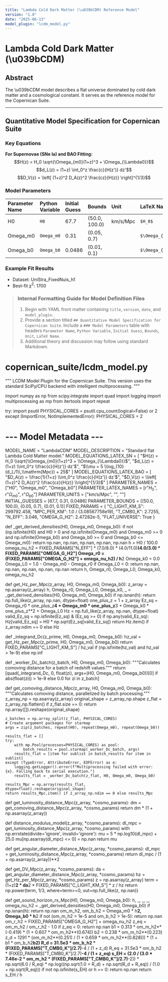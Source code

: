 ```yaml
---
title: "Lambda Cold Dark Matter (\u039bCDM) Reference Model"
version: "1.0"
date: "2025-06-13"
model_plugin: "lcdm_model.py"
---
```


# Lambda Cold Dark Matter (\u039bCDM)

## Abstract
The \u039bCDM model describes a flat universe dominated by cold dark matter
and a cosmological constant. It serves as the reference model for the
Copernican Suite.

---

## Quantitative Model Specification for Copernican Suite

### Key Equations
**For Supernovae (SNe Ia) and BAO Fitting:**
$$H(z) = H_0 \sqrt{\Omega_{m0}(1+z)^3 + \Omega_{\Lambda0}}$$
$$d_L(z) = (1+z) \int_0^z \frac{c}{H(z')} dz'$$
$$D_V(z) = \left[ (1+z)^2 D_A(z)^2 \frac{cz}{H(z)} \right]^{1/3}$$

### Model Parameters
| Parameter Name | Python Variable | Initial Guess | Bounds | Unit | LaTeX Name |
| :--- | :--- | :--- | :--- | :--- | :--- |
| H0 | `H0` | 67.7 | (50.0, 100.0) | km/s/Mpc | `$H_0$` |
| Omega_m0 | `Omega_m0` | 0.31 | (0.05, 0.7) | | `$\Omega_{m0}$` |
| Omega_b0 | `Omega_b0` | 0.0486 | (0.01, 0.1) | | `$\Omega_{b0}$` |

### Example Fit Results
- Dataset: UniStra_FixedNuis_h1
- Best-fit $\chi^2$: 1700

> ### **Internal Formatting Guide for Model Definition Files**
> 1. Begin with YAML front matter containing `title`, `version`, `date`, and
>    `model_plugin`.
> 2. Provide a section titled `## Quantitative Model Specification for Copernican Suite`.
>    Include a `### Model Parameters` table with headers `Parameter Name`, `Python Variable`,
>    `Initial Guess`, `Bounds`, `Unit`, `LaTeX Name`.
> 3. Additional theory and discussion may follow using standard Markdown.
# copernican_suite/lcdm_model.py
"""
LCDM Model Plugin for the Copernican Suite.
This version uses the standard SciPy/CPU backend with intelligent multiprocessing.
"""

import numpy as np
from scipy.integrate import quad
import logging
import multiprocessing as mp
from itertools import repeat

try:
    import psutil
    PHYSICAL_CORES = psutil.cpu_count(logical=False) or 2
except (ImportError, NotImplementedError):
    PHYSICAL_CORES = 2

# --- Model Metadata ---
MODEL_NAME = "LambdaCDM"
MODEL_DESCRIPTION = "Standard flat Lambda Cold Matter model."
MODEL_EQUATIONS_LATEX_SN = [
    "$H(z) = H_0 \\sqrt{\\Omega_{m0}(1+z)^3 + \\Omega_{\\Lambda0}}$",
    "$d_L(z) = (1+z) \\int_0^z \\frac{c}{H(z')} dz'$",
    "$\\mu = 5 \\log_{10}(d_L/1\\,\\mathrm{Mpc}) + 25$"
]
MODEL_EQUATIONS_LATEX_BAO = [
    "$D_A(z) = \\frac{1}{1+z} \\int_0^z \\frac{c}{H(z')} dz'$",
    "$D_V(z) = \\left[ (1+z)^2 D_A(z)^2 \\frac{cz}{H(z)} \\right]^{1/3}$"
]
PARAMETER_NAMES = ["H0", "Omega_m0", "Omega_b0"]
PARAMETER_LATEX_NAMES = [r"$H_0$", r"$\Omega_{m0}$", r"$\Omega_{b0}$"]
PARAMETER_UNITS = ["km/s/Mpc", "", ""]
INITIAL_GUESSES = [67.7, 0.31, 0.0486]
PARAMETER_BOUNDS = [(50.0, 100.0), (0.05, 0.7), (0.01, 0.1)]
FIXED_PARAMS = {
    "C_LIGHT_KM_S": 299792.458, "MPC_PER_KM": 1.0 / (3.08567758e19), "T_CMB0_K": 2.7255,
    "N_EFF": 3.046, "OMEGA_G_H2": 2.47282e-5, "FLAT_UNIVERSE": True
}

def _get_derived_densities(H0, Omega_m0, Omega_b0):
    if not (np.isfinite(H0) and H0 > 0 and np.isfinite(Omega_m0) and Omega_m0 >= 0 and np.isfinite(Omega_b0) and Omega_b0 >= 0 and Omega_b0 <= Omega_m0):
        return np.nan, np.nan, np.nan, np.nan, np.nan
    h = H0 / 100.0
    omega_nu_h2 = FIXED_PARAMS["N_EFF"] * (7.0/8.0) * (4.0/11.0)**(4.0/3.0) * FIXED_PARAMS["OMEGA_G_H2"]
    Omega_r0 = (FIXED_PARAMS["OMEGA_G_H2"] + omega_nu_h2) / h**2
    Omega_k0 = 0.0
    Omega_L0 = 1.0 - Omega_m0 - Omega_r0
    if Omega_L0 < 0: return np.nan, np.nan, np.nan, np.nan, np.nan
    return h, Omega_r0, Omega_L0, Omega_k0, omega_nu_h2

def get_Hz_per_Mpc(z_array, H0, Omega_m0, Omega_b0):
    z_array = np.asarray(z_array)
    h, Omega_r0, Omega_L0, Omega_k0, _ = _get_derived_densities(H0, Omega_m0, Omega_b0)
    if np.isnan(h): return np.full_like(z_array, np.nan, dtype=float)
    one_plus_z = 1 + z_array
    Ez_sq = Omega_r0 * one_plus_z**4 + Omega_m0 * one_plus_z**3 + Omega_k0 * one_plus_z**2 + Omega_L0
    Hz = np.full_like(z_array, np.nan, dtype=float)
    valid_Ez_sq = np.isfinite(Ez_sq) & (Ez_sq >= 0)
    if np.any(valid_Ez_sq): Hz[valid_Ez_sq] = H0 * np.sqrt(Ez_sq[valid_Ez_sq])
    return Hz.item() if z_array.ndim == 0 else Hz

def _integrand_Dc(z_prime, H0, Omega_m0, Omega_b0):
    hz_val = get_Hz_per_Mpc(z_prime, H0, Omega_m0, Omega_b0)
    return FIXED_PARAMS["C_LIGHT_KM_S"] / hz_val if (np.isfinite(hz_val) and hz_val > 1e-9) else np.inf

def _worker_Dc_batch(z_batch, H0, Omega_m0, Omega_b0):
    """Calculates comoving distance for a batch of redshift values."""
    return [quad(_integrand_Dc, 0, float(zi), args=(H0, Omega_m0, Omega_b0))[0] if abs(float(zi)) > 1e-9 else 0.0 for zi in z_batch]

def get_comoving_distance_Mpc(z_array, H0, Omega_m0, Omega_b0):
    """Calculates comoving distance, parallelized by batch processing."""
    z_array_np = np.asarray(z_array)
    original_shape = z_array_np.shape
    z_flat = z_array_np.flatten()
    if z_flat.size == 0: return np.array([]).reshape(original_shape)

    z_batches = np.array_split(z_flat, PHYSICAL_CORES)
    # Create argument packages for starmap
    args = zip(z_batches, repeat(H0), repeat(Omega_m0), repeat(Omega_b0))
    
    results_flat = []
    try:
        with mp.Pool(processes=PHYSICAL_CORES) as pool:
            batch_results = pool.starmap(_worker_Dc_batch, args)
        results_flat = [item for sublist in batch_results for item in sublist]
    except (TypeError, AttributeError, EOFError) as e:
        logging.getLogger().error(f"Multiprocessing failed with error: {e}. Falling back to serial execution.")
        results_flat = _worker_Dc_batch(z_flat, H0, Omega_m0, Omega_b0)
        
    results_Mpc = np.array(results_flat, dtype=float).reshape(original_shape)
    return results_Mpc.item() if z_array_np.ndim == 0 else results_Mpc

def get_luminosity_distance_Mpc(z_array, *cosmo_params):
    dm = get_comoving_distance_Mpc(z_array, *cosmo_params)
    return dm * (1 + np.asarray(z_array))

def distance_modulus_model(z_array, *cosmo_params):
    dl_mpc = get_luminosity_distance_Mpc(z_array, *cosmo_params)
    with np.errstate(divide='ignore', invalid='ignore'):
        mu = 5 * np.log10(dl_mpc) + 25.0
    mu[np.asarray(dl_mpc) <= 0] = np.nan
    return mu

def get_angular_diameter_distance_Mpc(z_array, *cosmo_params):
    dl_mpc = get_luminosity_distance_Mpc(z_array, *cosmo_params)
    return dl_mpc / (1 + np.asarray(z_array))**2

def get_DV_Mpc(z_array, *cosmo_params):
    da = get_angular_diameter_distance_Mpc(z_array, *cosmo_params)
    hz = get_Hz_per_Mpc(z_array, *cosmo_params)
    z = np.asarray(z_array)
    term = (1+z)**2 * da**2 * FIXED_PARAMS["C_LIGHT_KM_S"] * z / hz
    return np.power(term, 1/3, where=term>=0, out=np.full_like(z, np.nan))

def get_sound_horizon_rs_Mpc(H0, Omega_m0, Omega_b0):
    h, _, _, _, omega_nu_h2 = _get_derived_densities(H0, Omega_m0, Omega_b0)
    if np.isnan(h): return np.nan
    om_m_h2, om_b_h2 = Omega_m0 * h**2, Omega_b0 * h**2
    if not (om_m_h2 > 1e-5 and om_b_h2 > 1e-5): return np.nan
    om_r_h2 = FIXED_PARAMS["OMEGA_G_H2"] + omega_nu_h2
    z_eq = om_m_h2 / om_r_h2 - 1.0
    if z_eq < 0: return np.nan
    b1 = 0.313 * om_m_h2**(-0.419) * (1 + 0.607 * om_m_h2**(0.674))
    b2 = 0.238 * om_m_h2**(0.223)
    z_d = 1291 * (om_m_h2**(0.251) / (1 + 0.659 * om_m_h2**(0.828))) * (1 + b1 * om_b_h2**b2)
    R_d = 31.5e3 * om_b_h2 * (FIXED_PARAMS["T_CMB0_K"]/2.7)**-4 / (1 + z_d)
    R_eq = 31.5e3 * om_b_h2 * (FIXED_PARAMS["T_CMB0_K"]/2.7)**-4 / (1 + z_eq)
    s_EH = (2.0 / (3.0 * 7.46e-2 * om_m_h2 * (FIXED_PARAMS["T_CMB0_K"]/2.7)**-2)) * \
           np.sqrt(6.0 / R_eq) * np.log((np.sqrt(1.0 + R_d) + np.sqrt(R_d + R_eq)) / (1.0 + np.sqrt(R_eq)))
    if not np.isfinite(s_EH) or h == 0: return np.nan
    return s_EH / h
